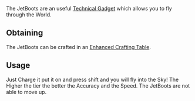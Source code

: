 The JetBoots are an useful [Technical Gadget](https://github.com/TheBusyBiscuit/Slimefun4/wiki/Technical-Gadget) which allows you to fly through the World.

## Obtaining
The JetBoots can be crafted in an [Enhanced Crafting Table](https://github.com/TheBusyBiscuit/Slimefun4/wiki/Enhanced-Crafting-Table).

## Usage
Just Charge it put it on and press shift and you will fly into the Sky!
The Higher the tier the better the Accuracy and the Speed.
The JetBoots are not able to move up.
